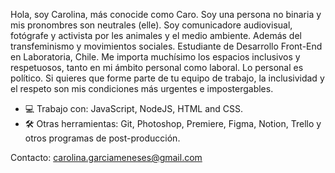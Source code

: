 Hola, soy Carolina, más conocide como Caro. Soy una persona no binaria y mis pronombres son neutrales (elle). Soy comunicadore audiovisual, fotógrafe y activista por les animales y el medio ambiente. Además del transfeminismo y movimientos sociales. Estudiante de Desarrollo Front-End en Laboratoria, Chile. Me importa muchísimo los espacios inclusivos y respetuosos, tanto en mi ámbito personal como laboral. Lo personal es político. 
Si quieres que forme parte de tu equipo de trabajo, la inclusividad y el respeto son mis condiciones más urgentes e impostergables.

- 💻 Trabajo con: JavaScript, NodeJS, HTML and CSS.
- 🛠 Otras herramientas: Git, Photoshop, Premiere, Figma, Notion, Trello y otros programas de post-producción.

Contacto: carolina.garciameneses@gmail.com



